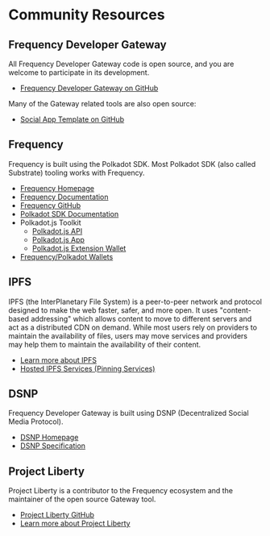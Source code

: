 # Community Resources

## **Frequency Developer Gateway**

All Frequency Developer Gateway code is open source, and you are welcome to participate in its development.

- [Frequency Developer Gateway on GitHub](https://github.com/ProjectLibertyLabs/gateway)

Many of the Gateway related tools are also open source:

- [Social App Template on GitHub](https://github.com/ProjectLibertyLabs/social-app-template)

## **Frequency**

Frequency is built using the Polkadot SDK.
Most Polkadot SDK (also called Substrate) tooling works with Frequency.

- [Frequency Homepage](https://www.frequency.xyz)
- [Frequency Documentation](https://docs.frequency.xyz)
- [Frequency GitHub](https://github.com/frequency-chain)
- [Polkadot SDK Documentation](https://docs.substrate.io)
- Polkadot.js Toolkit
  - [Polkadot.js API](https://polkadot.js.org/docs/)
  - [Polkadot.js App](https://dotapps-io.ipns.dweb.link)
  - [Polkadot.js Extension Wallet](https://polkadot.js.org/extension/)
- [Frequency/Polkadot Wallets](https://polkadot.com/get-started/wallets)

## **IPFS**

IPFS (the InterPlanetary File System) is a peer-to-peer network and protocol designed to make the web faster, safer, and more open.
It uses "content-based addressing" which allows content to move to different servers and act as a distributed CDN on demand.
While most users rely on providers to maintain the availability of files, users may move services and providers may help them to maintain the availability of their content.

- [Learn more about IPFS](https://ipfs.tech)
- [Hosted IPFS Services (Pinning Services)](https://docs.ipfs.tech/concepts/persistence/#pinning-services)

## **DSNP**

Frequency Developer Gateway is built using DSNP (Decentralized Social Media Protocol).

- [DSNP Homepage](https://dsnp.org)
- [DSNP Specification](https://spec.dsnp.org/)

## **Project Liberty**

Project Liberty is a contributor to the Frequency ecosystem and the maintainer of the open source Gateway tool.

- [Project Liberty GitHub](https://github.com/ProjectLibertyLabs/)
- [Learn more about Project Liberty](https://www.projectliberty.io)
